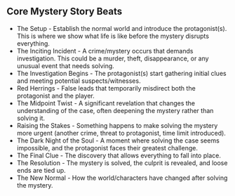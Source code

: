 ## Core Mystery Story Beats

- The Setup - Establish the normal world and introduce the protagonist(s). This is where we show what life is like before the mystery disrupts everything.
- The Inciting Incident - A crime/mystery occurs that demands investigation. This could be a murder, theft, disappearance, or any unusual event that needs solving.
- The Investigation Begins - The protagonist(s) start gathering initial clues and meeting potential suspects/witnesses.
- Red Herrings - False leads that temporarily misdirect both the protagonist and the player.
- The Midpoint Twist - A significant revelation that changes the understanding of the case, often deepening the mystery rather than solving it.
- Raising the Stakes - Something happens to make solving the mystery more urgent (another crime, threat to protagonist, time limit introduced).
- The Dark Night of the Soul - A moment where solving the case seems impossible, and the protagonist faces their greatest challenge.
- The Final Clue - The discovery that allows everything to fall into place.
- The Resolution - The mystery is solved, the culprit is revealed, and loose ends are tied up.
- The New Normal - How the world/characters have changed after solving the mystery.

